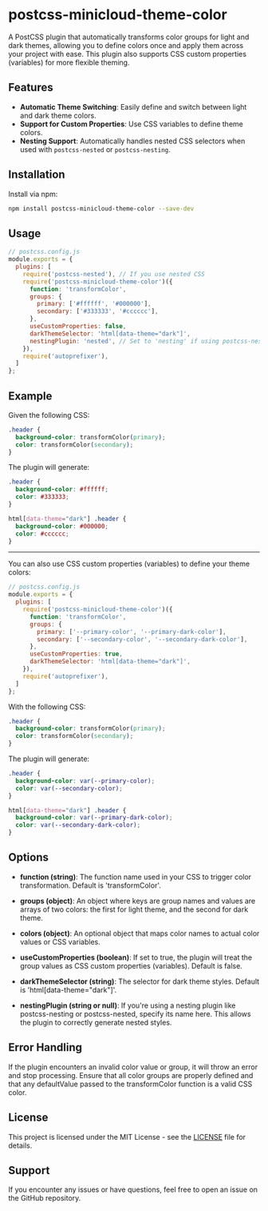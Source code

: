 # postcss-minicloud-theme-color

A PostCSS plugin that automatically transforms color groups for light and dark themes, allowing you to define colors once and apply them across your project with ease. This plugin also supports CSS custom properties (variables) for more flexible theming.

## Features

- **Automatic Theme Switching**: Easily define and switch between light and dark theme colors.
- **Support for Custom Properties**: Use CSS variables to define theme colors.
- **Nesting Support**: Automatically handles nested CSS selectors when used with `postcss-nested` or `postcss-nesting`.

## Installation

Install via npm:

```bash
npm install postcss-minicloud-theme-color --save-dev
```

## Usage
```javascript
// postcss.config.js
module.exports = {
  plugins: [
    require('postcss-nested'), // If you use nested CSS
    require('postcss-minicloud-theme-color')({
      function: 'transformColor',
      groups: {
        primary: ['#ffffff', '#000000'],
        secondary: ['#333333', '#cccccc'],
      },
      useCustomProperties: false,
      darkThemeSelector: 'html[data-theme="dark"]',
      nestingPlugin: 'nested', // Set to 'nesting' if using postcss-nesting
    }),
    require('autoprefixer'),
  ]
};
```

## Example
Given the following CSS:
```css
.header {
  background-color: transformColor(primary);
  color: transformColor(secondary);
}
```

The plugin will generate:
```css
.header {
  background-color: #ffffff;
  color: #333333;
}

html[data-theme="dark"] .header {
  background-color: #000000;
  color: #cccccc;
}
```

---
You can also use CSS custom properties (variables) to define your theme colors:
```javascript
// postcss.config.js
module.exports = {
  plugins: [
    require('postcss-minicloud-theme-color')({
      function: 'transformColor',
      groups: {
        primary: ['--primary-color', '--primary-dark-color'],
        secondary: ['--secondary-color', '--secondary-dark-color'],
      },
      useCustomProperties: true,
      darkThemeSelector: 'html[data-theme="dark"]',
    }),
    require('autoprefixer'),
  ]
};
```

With the following CSS:
```css
.header {
  background-color: transformColor(primary);
  color: transformColor(secondary);
}
```

The plugin will generate:
```css
.header {
  background-color: var(--primary-color);
  color: var(--secondary-color);
}

html[data-theme="dark"] .header {
  background-color: var(--primary-dark-color);
  color: var(--secondary-dark-color);
}
```

## Options
- **function (string)**: The function name used in your CSS to trigger color transformation. Default is 'transformColor'.

- **groups (object)**: An object where keys are group names and values are arrays of two colors: the first for light theme, and the second for dark theme.

- **colors (object)**: An optional object that maps color names to actual color values or CSS variables.

- **useCustomProperties (boolean)**: If set to true, the plugin will treat the group values as CSS custom properties (variables). Default is false.

- **darkThemeSelector (string)**: The selector for dark theme styles. Default is 'html[data-theme="dark"]'.

- **nestingPlugin (string or null)**: If you're using a nesting plugin like postcss-nesting or postcss-nested, specify its name here. This allows the plugin to correctly generate nested styles.

## Error Handling
If the plugin encounters an invalid color value or group, it will throw an error and stop processing. Ensure that all color groups are properly defined and that any defaultValue passed to the transformColor function is a valid CSS color.

## License
This project is licensed under the MIT License - see the [LICENSE](https://choosealicense.com/licenses/) file for details.

## Support
If you encounter any issues or have questions, feel free to open an issue on the GitHub repository.

